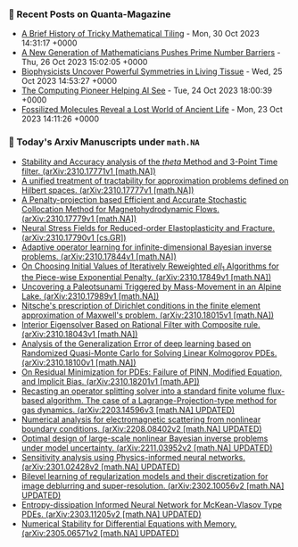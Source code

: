### 📝 Recent Posts on Quanta-Magazine
<!-- quanta starts -->
* <a href="https://www.quantamagazine.org/a-brief-history-of-tricky-mathematical-tiling-20231030/">A Brief History of Tricky Mathematical Tiling</a> - Mon, 30 Oct 2023 14:31:17 +0000
* <a href="https://www.quantamagazine.org/a-new-generation-of-mathematicians-pushes-prime-number-barriers-20231026/">A New Generation of Mathematicians Pushes Prime Number Barriers</a> - Thu, 26 Oct 2023 15:02:05 +0000
* <a href="https://www.quantamagazine.org/biophysicists-uncover-powerful-symmetries-in-living-tissue-20231025/">Biophysicists Uncover Powerful Symmetries in Living Tissue</a> - Wed, 25 Oct 2023 14:53:27 +0000
* <a href="https://www.quantamagazine.org/the-computing-pioneer-helping-ai-see-20231024/">The Computing Pioneer Helping AI See</a> - Tue, 24 Oct 2023 18:00:39 +0000
* <a href="https://www.quantamagazine.org/fossilized-molecules-reveal-a-lost-world-of-ancient-life-20231023/">Fossilized Molecules Reveal a Lost World of Ancient Life</a> - Mon, 23 Oct 2023 14:11:26 +0000
<!-- quanta ends -->
### 📝 Today's Arxiv Manuscripts under ``math.NA``
<!-- arxiv-math-na starts -->
* <a href="http://arxiv.org/abs/2310.17771">Stability and Accuracy analysis of the $theta$ Method and 3-Point Time filter. (arXiv:2310.17771v1 [math.NA])</a>
* <a href="http://arxiv.org/abs/2310.17777">A unified treatment of tractability for approximation problems defined on Hilbert spaces. (arXiv:2310.17777v1 [math.NA])</a>
* <a href="http://arxiv.org/abs/2310.17779">A Penalty-projection based Efficient and Accurate Stochastic Collocation Method for Magnetohydrodynamic Flows. (arXiv:2310.17779v1 [math.NA])</a>
* <a href="http://arxiv.org/abs/2310.17790">Neural Stress Fields for Reduced-order Elastoplasticity and Fracture. (arXiv:2310.17790v1 [cs.GR])</a>
* <a href="http://arxiv.org/abs/2310.17844">Adaptive operator learning for infinite-dimensional Bayesian inverse problems. (arXiv:2310.17844v1 [math.NA])</a>
* <a href="http://arxiv.org/abs/2310.17849">On Choosing Initial Values of Iteratively Reweighted $ell_1$ Algorithms for the Piece-wise Exponential Penalty. (arXiv:2310.17849v1 [math.NA])</a>
* <a href="http://arxiv.org/abs/2310.17989">Uncovering a Paleotsunami Triggered by Mass-Movement in an Alpine Lake. (arXiv:2310.17989v1 [math.NA])</a>
* <a href="http://arxiv.org/abs/2310.18015">Nitsche's prescription of Dirichlet conditions in the finite element approximation of Maxwell's problem. (arXiv:2310.18015v1 [math.NA])</a>
* <a href="http://arxiv.org/abs/2310.18043">Interior Eigensolver Based on Rational Filter with Composite rule. (arXiv:2310.18043v1 [math.NA])</a>
* <a href="http://arxiv.org/abs/2310.18100">Analysis of the Generalization Error of deep learning based on Randomized Quasi-Monte Carlo for Solving Linear Kolmogorov PDEs. (arXiv:2310.18100v1 [math.NA])</a>
* <a href="http://arxiv.org/abs/2310.18201">On Residual Minimization for PDEs: Failure of PINN, Modified Equation, and Implicit Bias. (arXiv:2310.18201v1 [math.AP])</a>
* <a href="http://arxiv.org/abs/2203.14596">Recasting an operator splitting solver into a standard finite volume flux-based algorithm. The case of a Lagrange-Projection-type method for gas dynamics. (arXiv:2203.14596v3 [math.NA] UPDATED)</a>
* <a href="http://arxiv.org/abs/2208.08402">Numerical analysis for electromagnetic scattering from nonlinear boundary conditions. (arXiv:2208.08402v2 [math.NA] UPDATED)</a>
* <a href="http://arxiv.org/abs/2211.03952">Optimal design of large-scale nonlinear Bayesian inverse problems under model uncertainty. (arXiv:2211.03952v2 [math.NA] UPDATED)</a>
* <a href="http://arxiv.org/abs/2301.02428">Sensitivity analysis using Physics-informed neural networks. (arXiv:2301.02428v2 [math.NA] UPDATED)</a>
* <a href="http://arxiv.org/abs/2302.10056">Bilevel learning of regularization models and their discretization for image deblurring and super-resolution. (arXiv:2302.10056v2 [math.NA] UPDATED)</a>
* <a href="http://arxiv.org/abs/2303.11205">Entropy-dissipation Informed Neural Network for McKean-Vlasov Type PDEs. (arXiv:2303.11205v2 [math.NA] UPDATED)</a>
* <a href="http://arxiv.org/abs/2305.06571">Numerical Stability for Differential Equations with Memory. (arXiv:2305.06571v2 [math.NA] UPDATED)</a>
<!-- arxiv-math-na ends -->
